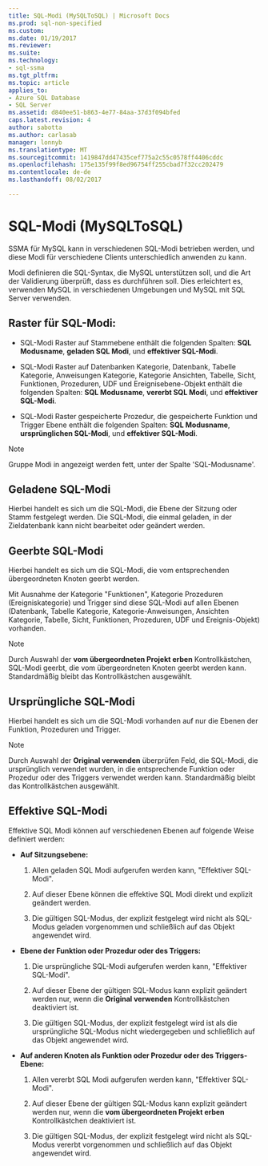 ```yaml
---
title: SQL-Modi (MySQLToSQL) | Microsoft Docs
ms.prod: sql-non-specified
ms.custom: 
ms.date: 01/19/2017
ms.reviewer: 
ms.suite: 
ms.technology:
- sql-ssma
ms.tgt_pltfrm: 
ms.topic: article
applies_to:
- Azure SQL Database
- SQL Server
ms.assetid: d840ee51-b863-4e77-84aa-37d3f094bfed
caps.latest.revision: 4
author: sabotta
ms.author: carlasab
manager: lonnyb
ms.translationtype: MT
ms.sourcegitcommit: 1419847dd47435cef775a2c55c0578ff4406cddc
ms.openlocfilehash: 175e135f99f8ed96754ff255cbad7f32cc202479
ms.contentlocale: de-de
ms.lasthandoff: 08/02/2017

---
```

# <a name="sql-modes-mysqltosql"></a>SQL-Modi (MySQLToSQL)
SSMA für MySQL kann in verschiedenen SQL-Modi betrieben werden, und diese Modi für verschiedene Clients unterschiedlich anwenden zu kann.  
  
Modi definieren die SQL-Syntax, die MySQL unterstützen soll, und die Art der Validierung überprüft, dass es durchführen soll. Dies erleichtert es, verwenden MySQL in verschiedenen Umgebungen und MySQL mit SQL Server verwenden.  
  
## <a name="sql-modes-grid"></a>Raster für SQL-Modi:  
  
-   SQL-Modi Raster auf Stammebene enthält die folgenden Spalten: **SQL Modusname**, **geladen SQL Modi**, und **effektiver SQL-Modi**.  
  
-   SQL-Modi Raster auf Datenbanken Kategorie, Datenbank, Tabelle Kategorie, Anweisungen Kategorie, Kategorie Ansichten, Tabelle, Sicht, Funktionen, Prozeduren, UDF und Ereignisebene-Objekt enthält die folgenden Spalten: **SQL Modusname**, **vererbt SQL Modi**, und **effektiver SQL-Modi**.  
  
-   SQL-Modi Raster gespeicherte Prozedur, die gespeicherte Funktion und Trigger Ebene enthält die folgenden Spalten: **SQL Modusname**, **ursprünglichen SQL-Modi**, und **effektiver SQL-Modi**.  
  
> [!NOTE]  
> Gruppe Modi in angezeigt werden fett, unter der Spalte 'SQL-Modusname'.  
  
## <a name="loaded-sql-modes"></a>Geladene SQL-Modi  
Hierbei handelt es sich um die SQL-Modi, die Ebene der Sitzung oder Stamm festgelegt werden. Die SQL-Modi, die einmal geladen, in der Zieldatenbank kann nicht bearbeitet oder geändert werden.  
  
## <a name="inherited-sql-modes"></a>Geerbte SQL-Modi  
Hierbei handelt es sich um die SQL-Modi, die vom entsprechenden übergeordneten Knoten geerbt werden.  
  
Mit Ausnahme der Kategorie "Funktionen", Kategorie Prozeduren (Ereigniskategorie) und Trigger sind diese SQL-Modi auf allen Ebenen (Datenbank, Tabelle Kategorie, Kategorie-Anweisungen, Ansichten Kategorie, Tabelle, Sicht, Funktionen, Prozeduren, UDF und Ereignis-Objekt) vorhanden.  
  
> [!NOTE]  
> Durch Auswahl der **vom übergeordneten Projekt erben** Kontrollkästchen, SQL-Modi geerbt, die vom übergeordneten Knoten geerbt werden kann. Standardmäßig bleibt das Kontrollkästchen ausgewählt.  
  
## <a name="original-sql-modes"></a>Ursprüngliche SQL-Modi  
Hierbei handelt es sich um die SQL-Modi vorhanden auf nur die Ebenen der Funktion, Prozeduren und Trigger.  
  
> [!NOTE]  
> Durch Auswahl der **Original verwenden** überprüfen Feld, die SQL-Modi, die ursprünglich verwendet wurden, in die entsprechende Funktion oder Prozedur oder des Triggers verwendet werden kann. Standardmäßig bleibt das Kontrollkästchen ausgewählt.  
  
## <a name="effective-sql-modes"></a>Effektive SQL-Modi  
Effektive SQL Modi können auf verschiedenen Ebenen auf folgende Weise definiert werden:  
  
-   **Auf Sitzungsebene:**  
  
    1.  Allen geladen SQL Modi aufgerufen werden kann, "Effektiver SQL-Modi".  
  
    2.  Auf dieser Ebene können die effektive SQL Modi direkt und explizit geändert werden.  
  
    3.  Die gültigen SQL-Modus, der explizit festgelegt wird nicht als SQL-Modus geladen vorgenommen und schließlich auf das Objekt angewendet wird.  
  
-   **Ebene der Funktion oder Prozedur oder des Triggers:**  
  
    1.  Die ursprüngliche SQL-Modi aufgerufen werden kann, "Effektiver SQL-Modi".  
  
    2.  Auf dieser Ebene der gültigen SQL-Modus kann explizit geändert werden nur, wenn die **Original verwenden** Kontrollkästchen deaktiviert ist.  
  
    3.  Die gültigen SQL-Modus, der explizit festgelegt wird ist als die ursprüngliche SQL-Modus nicht wiedergegeben und schließlich auf das Objekt angewendet wird.  
  
-   **Auf anderen Knoten als Funktion oder Prozedur oder des Triggers-Ebene:**  
  
    1.  Allen vererbt SQL Modi aufgerufen werden kann, "Effektiver SQL-Modi".  
  
    2.  Auf dieser Ebene der gültigen SQL-Modus kann explizit geändert werden nur, wenn die **vom übergeordneten Projekt erben** Kontrollkästchen deaktiviert ist.  
  
    3.  Die gültigen SQL-Modus, der explizit festgelegt wird nicht als SQL-Modus vererbt vorgenommen und schließlich auf das Objekt angewendet wird.  
  

